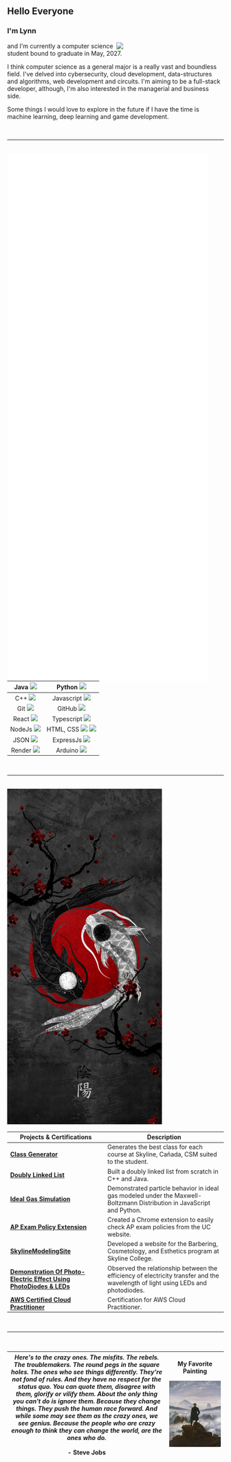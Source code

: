 ## Hello Everyone

### I'm **Lynn** 

<img align= "right" width= "250" src= "https://pa1.narvii.com/6580/8098c6e9207376889eeb0532d9f5a0723c4d73f5_hq.gif"/>

and I'm currently a computer science student bound to graduate in May, 2027. 

I think computer science as a general major is a really vast and boundless field. I've delved into cybersecurity, cloud development,
data-structures and algorithms, web development and circuits. I'm aiming to be a full-stack developer, although, I'm also interested in 
the managerial and business side. 

Some things I would love to explore in the future if I have the time is machine learning, deep learning and
game development.

<br />
<hr />
<br />

<img src="/github-metrics.svg" alt="Metrics" align="left" width="467">

| Java <img src="http://img.shields.io/badge/-Java-F89820?style=flat&logo=java&logoColor=white">  | Python <img src="https://img.shields.io/badge/-Python-lightblue?style=flat&logo=python&logoColor=black">  |
|   :---------------:    |  :---------------:  |  
| C++ <img src="https://img.shields.io/badge/-C++-blue?style=flat&logo=cplusplus&logoColor=white">  |  Javascript <img src="https://img.shields.io/badge/-Javascript-1a1919?style=flat&logo=javascript&logoColor=c9bb1c"> |  
|Git <img src="https://img.shields.io/badge/-Git-black?style=flat-square&logo=git"> | GitHub <img src="https://img.shields.io/badge/-GitHub-black?style=flat-square&logo=github"> | 
| React <img src="https://img.shields.io/badge/-React-404040?style=flat&logo=react&logoColor=lightblue"> | Typescript <img src="https://img.shields.io/badge/-Typescript-6dc9c8?style=flat&logo=typescript&logoColor=white"> | 
| NodeJs <img src="https://img.shields.io/badge/-Nodejs-black?style=flat-square&logo=Node.js"> | HTML, CSS <img src="https://img.shields.io/badge/-HTML5-db5807?style=flat&logo=html5&logoColor=adacac"> <img src="https://img.shields.io/badge/-CSS-bdbdbd?style=flat&logo=css3&logoColor=086382"> | 
| JSON <img src="https://img.shields.io/badge/-JSON-black?style=flat-square&logo=json">  | ExpressJs <img src="https://img.shields.io/badge/-Express-black?style=flat-square&logo=expressjs"> | 
| Render <img src="https://img.shields.io/badge/-Render-black?style=flat-square&logo=render"> | Arduino <img src="https://img.shields.io/badge/-Arduino-black?style=flat-square&logo=arduino">  | 

<br />
<hr />
<br />

<img src="/img.jpg" alt="Metrics" width="360">

| **Projects & Certifications**                                                                                                                | **Description**                                                                                                                                                      |
|----------------------------------------------------------------------------------------------------------------------------|----------------------------------------------------------------------------------------------------------------------------------------------------------------------|
| [**Class Generator**](https://github.com/loofsan/Coding-Projects/tree/master/ClassGenerator-master)                         | Generates the best class for each course at Skyline, Cañada, CSM suited to the student.                                                                               |
| [**Doubly Linked List**](https://github.com/loofsan/Coding-Projects/tree/master/DoublyLinkedList-main)                      | Built a doubly linked list from scratch in C++ and Java.                                                                                                             |
| [**Ideal Gas Simulation**](https://lynnparticles.onrender.com/)                       | Demonstrated particle behavior in ideal gas modeled under the Maxwell-Boltzmann Distribution in JavaScript and Python.                                                |
| [**AP Exam Policy Extension**](https://chromewebstore.google.com/detail/uc-ap-exam-policy-checker/lhmkeccgiphdegpelmommddcdlnpoaee?hl=en-US&utm_source=ext_sidebar) | Created a Chrome extension to easily check AP exam policies from the UC website.                                                                                     |
| [**SkylineModelingSite**](https://skylinemodelingbookingsite.onrender.com/)                                                 | Developed a website for the Barbering, Cosmetology, and Esthetics program at Skyline College.                                                                         |
| [**Demonstration Of Photo-Electric Effect Using PhotoDiodes & LEDs**](https://sites.google.com/my.smccd.edu/group11projectportfolio/home) | Observed the relationship between the efficiency of electricity transfer and the wavelength of light using LEDs and photodiodes.                                      |
| [**AWS Certified Cloud Practitioner**](https://www.credly.com/badges/162db95a-cc67-416f-855d-a27b10d3b19e)                   | Certification for AWS Cloud Practitioner.                                                                                                                            |
<br />
<hr />
<br />

| *Here's to the crazy ones. The misfits. The rebels. The troublemakers. The round pegs in the square holes. The ones who see things differently. They're not fond of rules. And they have no respect for the status quo. You can quote them, disagree with them, glorify or vilify them. About the only thing you can't do is ignore them. Because they change things. They push the human race forward. And while some may see them as the crazy ones, we see genius. Because the people who are crazy enough to think they can change the world, are the ones who do.* <br /> <br />  - Steve Jobs| <p>My Favorite Painting</p> <img src="/img1.jpeg" alt="Painting, Wanderer Above The Sea Of Fogs" width="1000"/>&nbsp; |
|   :---:    |  :---:  | 


<!--
**loofsan/loofsan** is a ✨ _special_ ✨ repository because its `README.md` (this file) appears on your GitHub profile.

Here are some ideas to get you started:

- 🔭 I’m currently working on ...
- 🌱 I’m currently learning ...
- 👯 I’m looking to collaborate on ...
- 🤔 I’m looking for help with ...
- 💬 Ask me about ...
- 📫 How to reach me: ...
- 😄 Pronouns: ...
- ⚡ Fun fact: ...
-->
